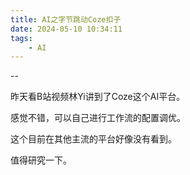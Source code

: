 ```yaml
---
title: AI之字节跳动Coze扣子
date: 2024-05-10 10:34:11
tags:
	- AI
---
```


--

昨天看B站视频林Yi讲到了Coze这个AI平台。

感觉不错，可以自己进行工作流的配置调优。

这个目前在其他主流的平台好像没有看到。

值得研究一下。

